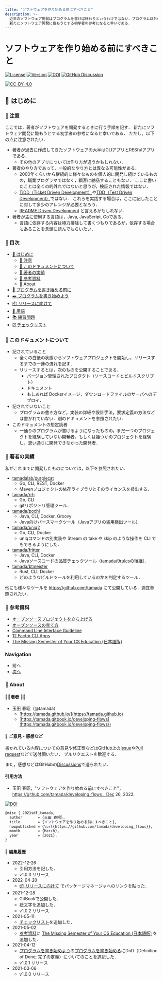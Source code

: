```yaml
---
title: "ソフトウェアを作り始める前にすべきこと"
description: >-
  近年のソフトウェア開発はプログラムを書けば終わりというわけではない．プログラム以外のドキュメントも書かないといけない．ここでは，著者がソフトウェアを開発するときに行う手順を記す．
  新たにソフトウェア開発に臨もうとする初学者の参考になると幸いである．
---
```


# ソフトウェアを作り始める前にすべきこと

[![License](https://img.shields.io/badge/License-CC--BY--4.0-green.svg)](https://github.com/tamada/developing\_flows/blob/master/LICENSE)
[![Version](https://img.shields.io/badge/Version-1.0.3-green.svg)](https://github.com/tamada/developing\_flows/releases/tag/v1.0.3)
[![DOI](https://zenodo.org/badge/335323499.svg)](https://zenodo.org/badge/latestdoi/335323499)
[![GitHub Discussion](https://img.shields.io/badge/GitHub-Discussions-blue?logo=github)](https://github.com/tamada/developing\_flows/discussions)

[![CC-BY-4.0](https://i.creativecommons.org/l/by/4.0/88x31.png)](http://creativecommons.org/licenses/by/4.0/)

## :beginner: はじめに

### :loudspeaker: 注意

ここでは，著者がソフトウェアを開発するときに行う手順を記す． 新たにソフトウェア開発に臨もうとする初学者の参考になると幸いである． ただし，以下の点に注意されたい．

* 著者が過去に作成してきたソフトウェアの大半はCLIアプリとRESfulアプリである．
  * その他のアプリについては作り方が違うかもしれない．
* 著者のやり方であって，一般的なやり方とは異なる可能性がある．
  * 2000年くらいから継続的に様々なものを個人的に開発し続けているものの，職業プログラマではなく，顧客に納品することもない． ここに書いたことは全くの的外れではないと思うが，検証された情報ではない．
  * [TiDD（Ticket Driven Development）](https://www.amazon.co.jp/dp/4798125067/)や[TDD（Test Driven Development）](https://www.amazon.co.jp/dp/4274217884)ではない． これらを実践する場合は，ここに記したことに対して多少のアレンジが必要となろう．
  * [README Driven Development](https://tom.preston-werner.com/2010/08/23/readme-driven-development.html) と言えるかもしれない．
* 著者が主に使用する言語は，Java, JavaScript, Goである．
  * 言語に依存する内容は極力排除して書くつもりであるが，依存する場合もあることを念頭に読んでもらいたい．

### :bookmark: 目次

* [:beginner: はじめに](./README.md)
  * [:loudspeaker: 注意](./README.md#laudspeaker-注意)
  * [:page_facing_up: このドキュメントについて](./README.md#page_facing_up-このドキュメントについて)
  * [:bust_in_silhouette: 著者の実績](./README.md#bust_in_silhouette-著者の実績)
  * [:link: 参考資料](./README.md#link-参考資料)
  * [:card_index: About](./README.md#card_indexab-out)
* [:egg: プログラムを書き始める前に](first.md)
* [:black_nib: プログラムを書き始めよう](development.md)
* [:package: リリースに向けて](shipping.md)
* [:closed_book: 用語](terms.md)
* [:books: 練習問題](exercise.md)
* [:ballot_box_with_check: チェックリスト](checklist.md)

### :page_facing_up: このドキュメントについて

* 記されていること
  * 全くの白紙の状態からソフトウェアプロジェクトを開始し，リリースするまでの一連の流れを記す．
  * リリースするとは，次のものを公開することである．
    * バージョン管理されたプロダクト（ソースコードとビルドスクリプト）
    * ドキュメント
    * もしあれば Dockerイメージ，ダウンロードファイルのサーバへのデプロイ．
* 記されていないこと
  * プログラムの書き方など，実装の詳細や設計手法，要求定義の方法などは書かれていない．別のドキュメントを参照されたい．
* このドキュメントの想定読者
  * 一通りのプログラムが書けるようになったものの，まだ一つのプロジェクトを経験していない開発者，もしくは幾つかのプロジェクトを経験し，思い通りに開発できなかった開発者．

### :bust_in_silhouette: 著者の実績

私がこれまでに開発したものについては，以下を参照されたい．

* [tamadalab/purplecat](https://github.com/tamadalab/purplecat)
  * Go, CLI, REST, Docker
  * Mavenプロジェクトの依存ライブラリとそのライセンスを検出する．
* [tamada/rrh](https://github.com/tamada/rrh)
  * Go, CLI
  * gitリポジトリ管理ツール．
* [tamada/pochi](https://github.com/tamada/pochi)
  * Java, CLI, Docker, Groovy
  * Java向けバースマークツール（Javaアプリの盗用検出ツール）．
* [tamada/uniq2](https://github.com/tamada/peripherals)
  * Go, CLI, Docker
  * uniqコマンドの別実装や Stream の take や skip のような操作を CLI でもできるようにした．
* [tamada/fritter](https://github.com/tamada/fritter)
  * Java, CLI, Docker
  * Javaソースコードの品質チェックツール（[tamada/9rules](https://github.com/tamada/9rules)の後継）．
* [tamada/btmeister](https://github.com/tamada/btmeister)
  * Rust, CLI, Docker
  * どのようなビルドツールを利用しているのかを判定するツール．

他にも様々なツールを https://github.com/tamada にて公開している．適宜参照されたい．

### :link: 参考資料

* [オープンソースプロジェクトを立ち上げる](https://ja-opensource-guide.github.io/starting-a-project/)
* [オープンソースの育て方](https://producingoss.com/ja/)
* [Command Line Interface Guideline](https://clig.dev)
* [12 Factor CLI Apps](https://medium.com/@jdxcode/12-factor-cli-apps-dd3c227a0e46)
* [The Missing Semester of Your CS Education (日本語版)](https://missing-semester-jp.github.io)

### Navigation

* 前へ
* [次へ](first.md)

### :name_badge: About

#### :man_office_worker:著者 :woman_office_worker:

* 玉田 春昭（@tamada）
    * [https://tamada.github.io/](https://tamada.github.io)
    * [https://tamada.gitbook.io/developing-flows](https://tamada.gitbook.io/developing-flows/)

#### :thought_balloon: ご意見・感想など

書かれている内容についての意見や修正案などはGitHub上の[Issue](https://github.com/tamada/developing_flows/issues)や[Pull request](https://github.com/tamada/developing_flows/pulls)などで送付願いたい． プルリクエストを歓迎する．

また，感想などはGitHubの[Discussions](https://github.com/tamada/developing_flows/discussions)で送られたい．

#### 引用方法

* 玉田 春昭，"ソフトウェアを作り始める前にすべきこと"，https://github.com/tamada/developing_flows，Dec 26, 2022. 

[![DOI](https://zenodo.org/badge/335323499.svg)](https://zenodo.org/badge/latestdoi/335323499)

```tex
@misc { 2021sdf_tamada,
  author       = {玉田 春昭},
  title        = {ソフトウェアを作り始める前にすべきこと},
  howpublished = {\url{https://github.com/tamada/developing_flows}},
  month        = {March},
  year         = {2021},
}
```

#### :pushpin: 編集履歴

* 2022-12-26
  * 引用方法を記した．
  * v1.0.3 リリース
* 2022-04-20
  * [:package: リリースに向けて](shipping.md) でパッケージマネージャへのリンクを貼った．
* 2021-12-28
  * GitBookで公開した．
  * 絵文字を追加した．
  * v1.0.2 リリース
* 2021-05-11
  * [チェックリスト](checklist.md)を追加した．
* 2021-05-02
  * [参考資料](./#参考資料)に [The Missing Semester of Your CS Education (日本語版)](https://missing-semester-jp.github.io) を追加した．
* 2021-04-12
  * [プログラムを書き始めよう](development.md)の[プログラムを書き始める](development.md#おおっとその前に)にDoD（Definition of Done; 完了の定義）についてのことを追記した．
  * v1.0.1 リリース
* 2021-03-06
  * v1.0.0 リリース
